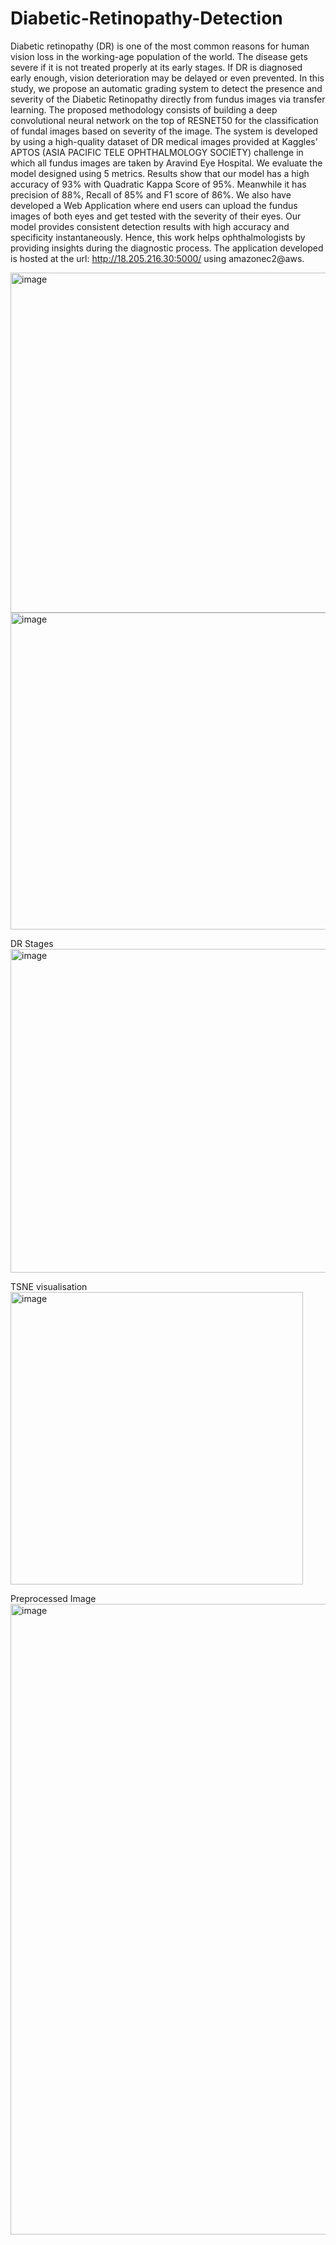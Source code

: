 # Diabetic-Retinopathy-Detection

Diabetic retinopathy (DR) is one of the most common reasons for human vision loss in the working-age population of the world. The disease gets severe if it is not treated properly at its early stages. If DR is diagnosed early enough, vision deterioration may be delayed or even prevented. In this study, we propose an automatic grading system to detect the presence and severity of the Diabetic Retinopathy directly from fundus images via transfer learning. The proposed methodology consists of building a deep convolutional neural network on the top of RESNET50 for the classification of fundal images based on severity of the image. The system is developed by using a high-quality dataset of DR medical images provided at Kaggles’ APTOS (ASIA PACIFIC TELE OPHTHALMOLOGY SOCIETY) challenge in which all fundus images are taken by Aravind Eye Hospital. We evaluate the model designed using 5 metrics. Results show that our model has a high accuracy of 93% with Quadratic Kappa Score of 95%. Meanwhile it has precision of 88%, Recall of 85% and F1 score of 86%. We also have developed a Web Application where end users can upload the fundus images of both eyes and get tested with the severity of their eyes. Our model provides consistent detection results with high accuracy and specificity instantaneously. Hence, this work helps ophthalmologists by providing insights during the diagnostic process. The application developed is hosted at the url: http://18.205.216.30:5000/ using amazonec2@aws.

<img width="544" alt="image" src="https://user-images.githubusercontent.com/47912649/212686181-e341a36d-6638-4148-93e8-a4a700f35a75.png">
<img width="507" alt="image" src="https://user-images.githubusercontent.com/47912649/212686238-a7105bd9-7427-4e5b-8056-ab54d0f85866.png">

DR Stages
<img width="518" alt="image" src="https://user-images.githubusercontent.com/47912649/212686301-202a5a8b-030c-41a7-8bcd-5ece3a4b0741.png">

TSNE visualisation
<img width="468" alt="image" src="https://user-images.githubusercontent.com/47912649/212686363-24b18c5d-5705-4893-8931-c3da6cef5ae2.png">

Preprocessed Image 
<img width="1009" alt="image" src="https://user-images.githubusercontent.com/47912649/212686625-8a7da7cb-055c-4102-858f-d6673c30ece4.png">
